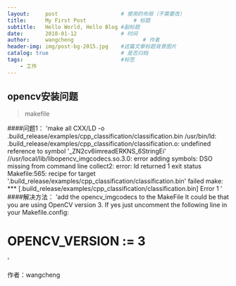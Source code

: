 ```yaml
---
layout:     post                    # 使用的布局（不需要改）
title:      My First Post               # 标题 
subtitle:   Hello World, Hello Blog #副标题
date:       2018-01-12              # 时间
author:     wangcheng                      # 作者
header-img: img/post-bg-2015.jpg    #这篇文章标题背景图片
catalog: true                       # 是否归档
tags:                               #标签
    - 工作
---
```


## opencv安装问题
>makefile

####问题1：
'make all
CXX/LD -o .build_release/examples/cpp_classification/classification.bin
/usr/bin/ld: .build_release/examples/cpp_classification/classification.o: undefined reference to symbol '_ZN2cv6imreadERKNS_6StringEi'
//usr/local/lib/libopencv_imgcodecs.so.3.0: error adding symbols: DSO missing from command line
collect2: error: ld returned 1 exit status
Makefile:565: recipe for target '.build_release/examples/cpp_classification/classification.bin' failed
make: *** [.build_release/examples/cpp_classification/classification.bin] Error 1
'  
####解决方法：
'add the opencv_imgcodecs to the MakeFile
It could be that you are using OpenCV version 3. If yes just uncomment the following line in your Makefile.config:
# OPENCV_VERSION := 3
'

作者：wangcheng
